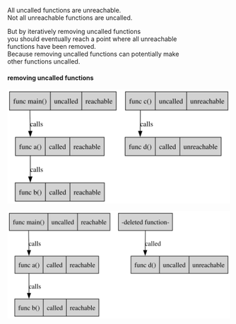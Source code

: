 All uncalled functions are unreachable.\
Not all unreachable functions are uncalled.

But by iteratively removing uncalled functions \
you should eventually reach a point where all unreachable \
functions have been removed.\
Because removing uncalled functions can potentially make \
other functions uncalled.

#### removing uncalled functions

![image info](./graphs/unreachable_1.svg)

![image info](./graphs/unreachable_2.svg)
